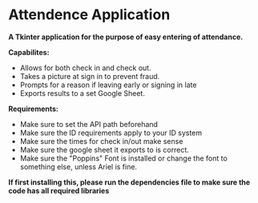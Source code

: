 # Attendence Application
**A Tkinter application for the purpose of easy entering of attendance.**

**Capabilites:**
- Allows for both check in and check out.
- Takes a picture at sign in to prevent fraud.
- Prompts for a reason if leaving early or signing in late
- Exports results to a set Google Sheet.

**Requirements:**
- Make sure to set the API path beforehand
- Make sure the ID requirements apply to your ID system
- Make sure the times for check in/out make sense
- Make sure the google sheet it exports to is correct.
- Make sure the "Poppins" Font is installed or change the font to something else, unless Ariel is fine.

**If first installing this, please run the dependencies file to make sure the code has all required libraries**
